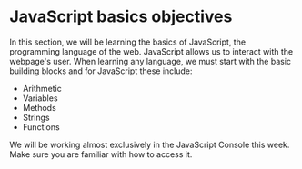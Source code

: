 # JavaScript basics objectives

In this section, we will be learning the basics of JavaScript, the programming language of the web. JavaScript allows us to interact with the webpage's user. When learning any language, we must start with the basic building blocks and for JavaScript these include:

* Arithmetic
* Variables
* Methods
* Strings
* Functions

We will be working almost exclusively in the JavaScript Console this week. Make sure you are familiar with how to access it.

